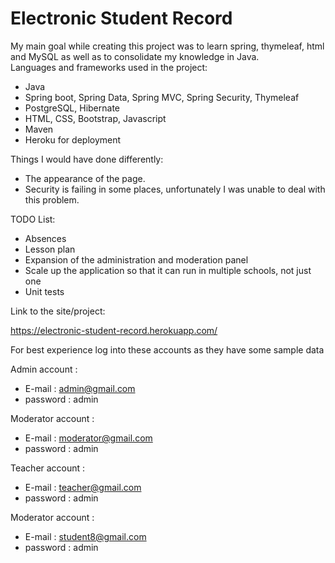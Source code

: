 # Electronic Student Record

My main goal while creating this project was to learn spring, thymeleaf, html and MySQL as well as to consolidate my knowledge in Java.
<br>
Languages and frameworks used in the project:

- Java
- Spring boot, Spring Data, Spring MVC, Spring Security, Thymeleaf
- PostgreSQL, Hibernate
- HTML, CSS, Bootstrap, Javascript
- Maven
- Heroku for deployment

Things I would have done differently:
- The appearance of the page.
- Security is failing in some places, unfortunately I was unable to deal with this problem.

TODO List:
- Absences
- Lesson plan
- Expansion of the administration and moderation panel
- Scale up the application so that it can run in multiple schools, not just one
- Unit tests

Link to the site/project:

https://electronic-student-record.herokuapp.com/

For best experience log into these accounts as they have some sample data

Admin account :

- E-mail : admin@gmail.com
- password : admin

Moderator account :

- E-mail : moderator@gmail.com
- password : admin

Teacher account :

- E-mail : teacher@gmail.com
- password : admin

Moderator account :

- E-mail : student8@gmail.com
- password : admin

